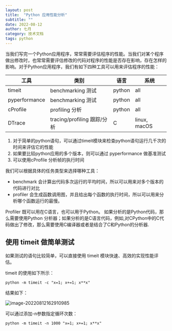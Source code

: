 ```yaml
---
layout: post
title:  "Python 应用性能分析"
subtitle: ""
date: 2022-08-12
author: 七月
category: 技术文档
tags: python
---
```


当我们写完一个Python应用程序，常常需要评估程序的性能。当我们对某个程序做出修改时，也常常需要评估修改的代码对程序的性能是否存在影响，存在怎样的影响。对于Python应用程序，我们有如下四种工具可以用来评估程序的性能：

| 工具          | 类别                        | 语言   | 系统         |
| ------------- | --------------------------- | ------ | ------------ |
| timeit        | benchmarking 测试           | python | all          |
| pyperformance | benchmarking 测试           | python | all          |
| cProfile      | profiling 分析              | python | all          |
| DTrace        | tracing/profiling 跟踪/分析 | C      | linux, macOS |

1. 对于简单的python语句，可以通过timeit模块来检查python语句运行几千次的时间来评估它的性能
2. 如果要比较python应用的多个版本，则可以通过 pyperformance 做基准测试
3. 可以使用cProfile 分析帧的执行时间

我们可以根据具体的任务类型来选择哪种工具：

* benchmark 会计算出代码多次运行的平均时间，所以可以用来对多个版本的代码进行对比
* profiler 会生成函数调用图，并且给出每个函数的执行时间，所以可以用来分析哪个函数运行的最慢。

Profiler 既可以用在C语言，也可以用于Python。 如果分析的是Python代码，那么需要使用Python 分析器；如果分析的是C语言代码，例如,对CPython中的C代码做出了修改，那么需要使用C编译器或者是结合了C和Python的分析器.

## 使用 timeit 做简单测试 

如果测试的语句比较简单，可以直接使用 timeit 模块快速、高效的实现性能评估。

timeit 的使用如下所示：

```
python -m timeit -c "x=1; x+=1; x**x"
```

结果如下：

![image-20220812162910985](/Users/Rosanne/Documents/GitHub/Rosanne-Luo.github.io/img//image-20220812162910985.png)

可以通过添加-n参数指定循环次数：

```
python -m timeit -n 1000 "x=1; x+=1; x**x"
```

